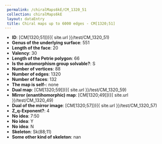 ```yaml
--- 
 permalink: /chiralMaps6kE/CM_1320_51 
 collection: chiralMaps6kE
 layout: dataEntry
 title: Chiral maps up to 6000 edges - CM[1320;51]
---
```


- **ID**: [CM[1320;51]]({{ site.url }}/test/CM_1320_51)
- **Genus of the underlying surface**: 551
- **Length of the face**: 20
- **Valency**: 30
- **Length of the Petrie polygon**: 66
- **Is the automorphism group solvable?**: S
- **Number of vertices**: 88
- **Number of edges**: 1320
- **Number of faces**: 132
- **The map is self-**: none
- **Dual map**: [CM[1320;59]]({{ site.url }}/test/CM_1320_59)
- **Mirror (enantihomorphic) map**: [CM[1320;49]]({{ site.url }}/test/CM_1320_49)
- **Dual of the mirror image**: [CM[1320;57]]({{ site.url }}/test/CM_1320_57)
- **Z_q-Exponent?**: 4
- **No idea**:  7:50
- **No idea**: Y
- **No idea**: N
- **Skeleton**: Sk(88;11)
- **Some other kind of skeleton**: nan
